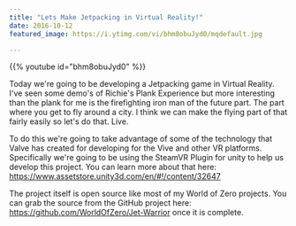 ```yaml
---
title: "Lets Make Jetpacking in Virtual Reality!"
date: 2016-10-12
featured_image: https://i.ytimg.com/vi/bhm8obuJyd0/mqdefault.jpg

---
```


{{% youtube id="bhm8obuJyd0" %}}

Today we're going to be developing a Jetpacking game in Virtual Reality. I've seen some demo's of Richie's Plank Experience but more interesting than the plank for me is the firefighting iron man of the future part. The part where you get to fly around a city. I think we can make the flying part of that fairly easily so let's do that. Live.

To do this we're going to take advantage of some of the technology that Valve has created for developing for the Vive and other VR platforms. Specifically we're going to be using the SteamVR Plugin for unity to help us develop this project. You can learn more about that here: https://www.assetstore.unity3d.com/en/#!/content/32647

The project itself is open source like most of my World of Zero projects. You can grab the source from the GitHub project here: https://github.com/WorldOfZero/Jet-Warrior once it is complete.